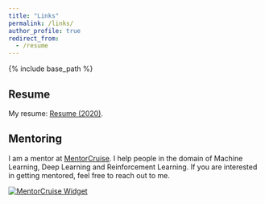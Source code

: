 ```yaml
---
title: "Links"
permalink: /links/
author_profile: true
redirect_from:
  - /resume
---
```


{% include base_path %}

Resume
-------
My resume: [Resume (2020)](http://ayansengupta17.github.io/files/cv.pdf).


Mentoring
------------
I am a mentor at [MentorCruise](https://mentorcruise.com/mentor/ayansengupta/). I help people in the domain of Machine Learning, Deep Learning and Reinforcement Learning. If you are interested in getting mentored, feel free to reach out to me.

[![MentorCruise Widget](https://mentorcruise.com/mentor/ayansengupta/widget/)](https://mentorcruise.com/mentor/ayansengupta/)
